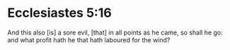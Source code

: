 # Ecclesiastes 5:16

And this also [is] a sore evil, [that] in all points as he came, so shall he go: and what profit hath he that hath laboured for the wind?